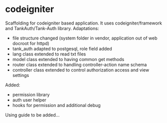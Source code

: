 # codeigniter

Scaffolding for codeigniter based application. It uses codeigniter/framework and TankAuth/Tank-Auth library.
Adaptations:
- file structure changed (system folder in vendor, application out of web docroot for httpd)
- tank_auth adapted to postgesql, role field added 
- lang class extended to read txt files
- model class extended to having common get methods
- router class extended to handling controller-action name schema
- controller class extended to control authorization access and view settings

Added:
- permission library
- auth user helper
- hooks for permission and additional debug

Using guide to be added...
